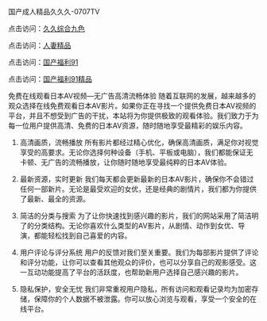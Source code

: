 国产成人精品久久久-0707TV

点击访问：<a href="https://rtj-3zo.pages.dev/">久久综合九色</a>

点击访问：<a href="https://vassv.pages.dev/">人妻精品</a>

点击访问：<a href="https://vassv.pages.dev/">国产福利91</a>

点击访问：<a href="https://gda-c7m.pages.dev/">国产福利91精品</a>



免费在线观看日本AV视频—无广告高清流畅体验
随着互联网的发展，越来越多的观众选择在线免费观看日本AV影片。如果你正在寻找一个提供免费日本AV视频的平台，并且不想受到广告的干扰，本站将为你提供极致的观看体验。我们致力于为每一位用户提供高清、免费的日本AV资源，随时随地享受最精彩的娱乐内容。

1. 高清画质，流畅播放
所有影片都经过精心优化，确保高清画质，满足你对视觉享受的高要求。无论你选择何种设备（手机、平板或电脑），我们都能保证无卡顿、无广告的流畅播放，让你随时随地享受最纯粹的日本AV体验。

2. 最新资源，实时更新
我们每天都会更新最新的日本AV影片，确保你不会错过任何一部新片。无论是最受欢迎的女优，还是经典的剧情片，我们都为你提供了最新、最全的资源。

3. 简洁的分类与搜索
为了让你快速找到感兴趣的影片，我们的网站采用了简洁明了的分类结构。无论你喜欢什么类型的AV影片，从剧情、动作到女优、导演，都能轻松找到自己喜爱的内容。

4. 用户评论与评分系统
用户的反馈对我们至关重要。我们为每部影片提供了评论和评分功能，让你可以查看其他观众的评价，也可以分享自己的观影感受。这一互动功能提高了平台的活跃度，也帮助新用户选择自己感兴趣的影片。

5. 隐私保护，安全无忧
我们非常重视用户隐私，所有访问和观看记录均为加密存储，保障你的个人数据不被泄露。你可以放心浏览与观看，享受一个安全的在线平台。
<span style="display:none;">[Canonical link]( https://github.com/vc20250707/12372 ）</span>
